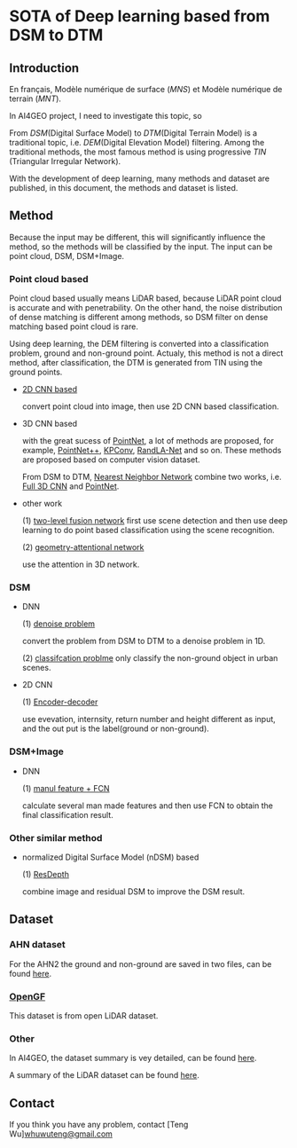 # SOTA of Deep learning based from DSM to DTM

## Introduction

En français,  Modèle numérique de surface (*MNS*) et Modèle numérique de terrain (*MNT*).

In AI4GEO project, I need to investigate this topic, so 

From *DSM*(Digital Surface Model) to *DTM*(Digital Terrain Model) is a  traditional topic, i.e. *DEM*(Digital Elevation Model) filtering. Among the traditional methods, the most famous method is using  progressive *TIN* (Triangular Irregular Network).

With the development of deep learning,  many methods and dataset are published, in this document, the methods and dataset is listed.

## Method

Because the input may be different, this will significantly influence the method, so the methods will be classified by the input. The input can be point cloud, DSM, DSM+Image.

### Point cloud based

Point cloud based usually  means LiDAR based, because LiDAR point cloud is accurate and with penetrability. On the other hand,  the noise distribution of dense matching is different among methods, so DSM filter on dense matching based point cloud is rare. 

Using deep learning, the DEM filtering  is converted into a classification problem, ground and non-ground point. Actualy, this method is not a direct method, after classification, the DTM is generated from TIN using the ground points.

- [2D CNN based](https://www.mdpi.com/2072-4292/8/9/730)

  convert point cloud into image, then use 2D CNN based classification.

- 3D CNN based

  with the great sucess of [PointNet](https://openaccess.thecvf.com/content_cvpr_2017/papers/Qi_PointNet_Deep_Learning_CVPR_2017_paper.pdf), a lot of methods are proposed, for example, [PointNet++](https://arxiv.org/abs/1706.02413), [KPConv](https://openaccess.thecvf.com/content_ICCV_2019/papers/Thomas_KPConv_Flexible_and_Deformable_Convolution_for_Point_Clouds_ICCV_2019_paper.pdf), [RandLA-Net](https://openaccess.thecvf.com/content_CVPR_2020/papers/Hu_RandLA-Net_Efficient_Semantic_Segmentation_of_Large-Scale_Point_Clouds_CVPR_2020_paper.pdf) and so on. These methods are proposed based on computer vision dataset.

  From DSM to DTM, [Nearest Neighbor Network](https://arxiv.org/abs/2005.10745) combine two works, i.e. [Full 3D CNN](https://www.sciencedirect.com/science/article/pii/S0924271618300832) and  [PointNet](https://openaccess.thecvf.com/content_cvpr_2017/papers/Qi_PointNet_Deep_Learning_CVPR_2017_paper.pdf).

- other work

  (1) [two-level fusion network](https://www.sciencedirect.com/science/article/abs/pii/S0924271618300765?via%3Dihub)
  first use scene detection and then use deep learning to do point based classification using the scene recognition.
  
  (2) [geometry-attentional network](https://www.sciencedirect.com/science/article/pii/S0924271620300861?casa_token=PRgZdsMwLW8AAAAA:5jIWedRQC6LBGG3pvevHSe3umlP4-touTLTzJGqWWTnxMoGjYdqJlf42UPCr8tAAHadpaV43lA)
  
  use the attention in 3D network.

### DSM 

- DNN
  
  (1) [denoise problem](https://ieeexplore.ieee.org/document/8013741)
  
  convert the problem from DSM to DTM to a denoise problem in 1D.
  
  (2) [classifcation problme](https://www.isprs-ann-photogramm-remote-sens-spatial-inf-sci.net/II-3-W4/103/2015/)
  only classify the non-ground object in urban scenes.
  
- 2D CNN

  (1)  [Encoder-decoder](https://ris.utwente.nl/ws/portalfiles/portal/151373756/isprs_annals_IV_2_231_2018.pdf)

  use evevation, internsity, return number and height different as input, and the out put is the label(ground or non-ground).

### DSM+Image

- DNN

  (1) [manul feature + FCN](https://www.sciencedirect.com/science/article/pii/S0924271618301643?casa_token=f0AKBx7DPNAAAAAA:-HQmTDB81ABV8pN81k4DHwfqVebwVPNyzVPi9RLiIpWaCmtyCoJfgeFXTMrsum1PrsSa_VuwdQ)

  calculate several man made features and then use FCN to obtain the final classification result.

### Other similar method

- normalized Digital Surface Model (nDSM) based 

  (1) [ResDepth](https://openaccess.thecvf.com/content_CVPRW_2020/papers/w11/Stucker_ResDepth_Learned_Residual_Stereo_Reconstruction_CVPRW_2020_paper.pdf)

  combine image and residual  DSM to improve the DSM result.

## Dataset

### AHN dataset

For the AHN2 the ground and non-ground are saved in two files, can be found [here](https://esrinl-content.maps.arcgis.com/apps/Embed/index.html?appid=a0fac0a69f5343a3bbd15f5605dee4cc).

### [OpenGF](https://github.com/Nathan-UW/OpenGF)

This dataset is from open LiDAR dataset. 

### Other 

In AI4GEO, the dataset summary is vey detailed, can be found [here](https://confluence.cnes.fr/pages/viewpage.action?pageId=53008454).

A summary of the LiDAR dataset can be found [here](https://arheologijaslovenija.blogspot.com/p/blog-page_81.html).

## Contact

If you think you have any problem, contact [Teng Wu]<whuwuteng@gmail.com>

